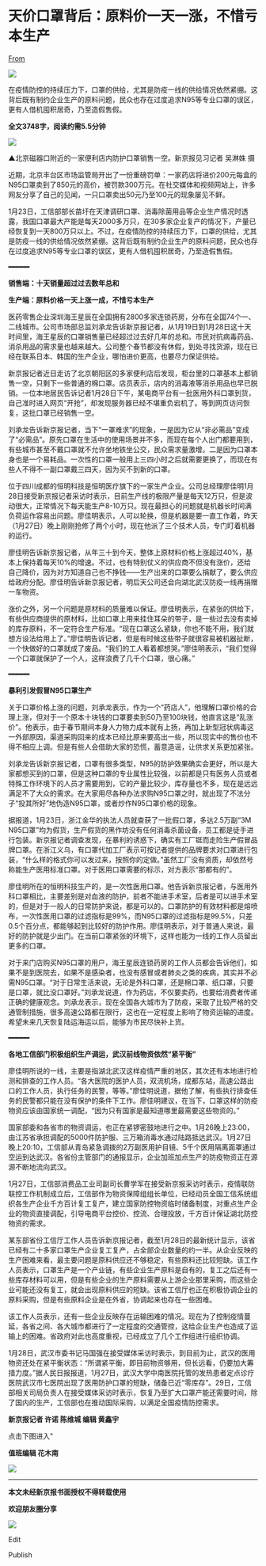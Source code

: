 # 天价口罩背后：原料价一天一涨，不惜亏本生产

[From](https://mp.weixin.qq.com/s/n5hZE4rlszGiu6ra3jzXgg)  

![](https://res.cloudinary.com/dqvsulqdb/image/upload/v1580995538/maidailwjasluzo4obzn.gif)

在疫情防控的持续压力下，口罩的供给，尤其是防疫一线的供给情况依然紧绷。这背后既有制约企业生产的原料问题，民众也存在过度追求N95等专业口罩的误区，更有人借机囤积居奇，乃至造假售假。

**全文3748字，阅读约需5.5分钟**

![](https://res.cloudinary.com/dqvsulqdb/image/upload/v1580995539/dewrfj9m4c6nlfzc4d6b.jpg)

▲北京磁器口附近的一家便利店内防护口罩销售一空。新京报见习记者 吴淋姝 摄

近期，北京丰台区市场监管局开出了一份重磅罚单：一家药店将进价200元每盒的N95口罩卖到了850元的高价，被罚款300万元。在社交媒体和视频网站上，许多网友分享了自己的见闻，一只口罩卖出50元乃至100元的现象屡见不鲜。  

1月23日，工信部部长苗圩在天津调研口罩、消毒除菌用品等企业生产情况时透露，我国口罩最大产能是每天2000多万只，在30多家企业复产的情况下，产量已经恢复到一天800万只以上。不过，在疫情防控的持续压力下，口罩的供给，尤其是防疫一线的供给情况依然紧绷。这背后既有制约企业生产的原料问题，民众也存在过度追求N95等专业口罩的误区，更有人借机囤积居奇，乃至造假售假。

**━━━━━**

**销售端：十天销量超过过去数年总和**  

**生产端：原料价格一天上涨一成，不惜亏本生产**

医药零售企业深圳海王星辰在全国拥有2800多家连锁药房，分布在全国74个一、二线城市。公司市场部总监刘承龙告诉新京报记者，从1月19日到1月28日这十天时间里，海王星辰的口罩销售量已经超过过去好几年的总和。市民对抗病毒药品、消杀用品的需求量也越来越大。公司整个春节都没有休假，到处寻找货源，现在已经在联系日本、韩国的生产企业，哪怕进价更高，也要尽力保证供给。

新京报记者近日走访了北京朝阳区的多家便利店后发现，柜台里的口罩基本上都销售一空，只剩下一些普通的棉口罩。店员表示，店内的消毒液等消杀用品也早已脱销。一位本地居民告诉记者1月28日下午，某电商平台有一批医用外科口罩到货，自己准时进入网页“开抢”，却发现服务器已经不堪重负宕机了。等到网页访问恢复，这批口罩已经销售一空。

刘承龙告诉新京报记者，当下“一罩难求”的现象，一是因为它从“非必需品”变成了“必需品”。原先口罩在生活中的使用场景并不多，而现在每个人出门都要用到，有些城市甚至不戴口罩就不允许坐地铁坐公交，民众需求量激增。二是因为口罩本身也是一个易耗品。一次性的口罩一般用上三四小时之后就需要更换了，而现在有些人不得不一副口罩戴三四天，因为买不到新的口罩。

位于四川成都的恒明科技是恒明医疗旗下的一家生产企业。公司总经理廖佳明1月28日接受新京报记者采访时表示，目前生产线的极限产量是每天12万只，但是波动很大，正常情况下每天能生产8-10万只。现在最担心的问题就是机器长时间满负荷运作容易出问题。廖佳明表示，人可以轮换，但是机器是要一直工作着，昨天（1月27日）晚上刚刚抢修了两个小时，现在他派了三个技术人员，专门盯着机器的运行。

廖佳明告诉新京报记者，从年三十到今天，整体上原材料价格上涨超过40%，基本上保持着每天10%的增速。不过，也有特别仗义的供应商不但没有涨价，还给自己降价，因为对方知道自己也不挣钱——生产出来的口罩要么捐献了，要么供应给政府分配。廖佳明告诉新京报记者，明后天公司还会向湖北武汉防疫一线再捐赠一车物资。

涨价之外，另一个问题是原材料的质量难以保证。廖佳明表示，在紧张的供给下，有些供应商提供的原材料，比如口罩上用来挂住耳朵的带子，是一些过去没有卖掉的库存原料，不一定符合生产标准。“现在口罩这么紧缺，你也不能不用，我们就想方设法给用上了。”廖佳明告诉记者，但是有时候这些带子就很容易被机器扯断，一个快做好的口罩就成了废品。“我们的工人看着都想哭。”廖佳明表示，“我们觉得一个口罩就保护了一个人，这样浪费了几千个口罩，很心痛。”

**━━━━━**  

**暴利引发假冒N95口罩生产**

关于口罩价格上涨的问题，刘承龙表示，作为一个“药店人”，他理解口罩价格的合理上涨，但对于一个原本十块钱的口罩要卖到50乃至100块钱，他直言这是“乱涨价”。他表示，由于春节期间本身人力物力成本就有上扬，再加上新型冠状病毒这一外部原因，渠道采购回来的成本已经比原来要高出一些，所以现实中的售价也不得不相应上调。但是有些人会借助大家的恐慌，蓄意造谣，让供求关系更加紧张。

刘承龙告诉新京报记者，口罩有很多类型，N95的防护效果确实会更好，所以是大家都想买到的口罩，但是这种口罩的专业属性比较强，以前都是只有医务人员或者特殊工作环境下的人员才需要用到，它的产量比较少，库存量也不多，现在是远远满足不了大众的需求。在大家用尽各种办法求购N95口罩之时，就出现了不法分子“投其所好”地伪造N95口罩，或者炒作N95口罩价格的现象。

据报道，1月23日，浙江金华的执法人员就查获了一批假口罩，多达2.5万副“3M N95口罩”均为假货，生产假货的黑作坊没有任何消毒杀菌设备，员工都是徒手进行包装。新京报记者调查发现，在暴利的诱惑下，确实有工厂铤而走险生产假冒品牌口罩。在浙江义乌，有口罩代加工厂表示可按记者提供的品牌要求对口罩进行包装，“什么样的格式你可以发过来，按照你的定做。”虽然工厂没有资质，却依然号称能生产医用标准口罩。对于医用口罩需要的标示，对方表示“那都有的”。

廖佳明所在的恒明科技生产的，是一次性医用口罩。他告诉新京报记者，与医用外科口罩相比，主要差别是对血液的防护，前者不能进手术室，后者是可以进手术室的，但是对于一般人的日常防护来说，都是可以的。口罩防护的有效材料都是熔喷布，一次性医用口罩的过滤指标是99%，而N95口罩的过滤指标是99.5%，只差0.5个百分点，都能够起到比较好的防护作用。廖佳明表示，对于普通人来说，最好的防护就是少出门。在当前口罩紧张的环境下，这样也能为一线的工作人员留出更多的口罩。

对于来门店购买N95口罩的用户，海王星辰连锁药房的工作人员都会告诉他们，如果不是到医院去，如果不是感染者，也没有感冒或者肺炎之类的疾病，其实并不必需N95口罩。“对于日常生活来说，无论是外科口罩，还是棉口罩、纸口罩，只要是口罩，就比没口罩好。”刘承龙说道，作为药店，不仅要卖药，也要给消费者传递正确的健康观念。刘承龙表示，现在全国各大城市为了防疫，采取了比较严格的交通管制措施，很多高速公路都在限行，这也在一定程度上影响了物资运输的进度。希望未来几天恢复陆运海运以后，能够为市民尽快补上货。

**━━━━━**  

**各地工信部门积极组织生产调运，武汉前线物资依然“紧平衡”**

廖佳明所说的一线，主要是指湖北武汉这样疫情严重的地区，其次还有本地进行检测和排查的工作人员。“各大医院的医护人员，双流机场，成都东站，高速公路出口的工作人员，执行任务的民警，等等。”廖佳明说道，据他了解，有些执行排查任务的民警都只能在没有保护的条件下工作。廖佳明建议，在当下，口罩这样的防疫物资应该由国家统一调配，“因为只有国家是最知道哪里最需要这些物资的。”

国家部委和各省市的物资调运，也正在紧锣密鼓地进行之中。1月26晚上23:00，由江苏省承担调配的5000件防护服、三万箱消毒水通过陆路抵达武汉。1月27日晚上20:10，工信部从青岛紧急调拨的2万副医用护目镜、5千个医用隔离面罩通过空运到达武汉。各省份主管部门的通报显示，企业加班加点生产的防疫物资正在源源不断地流向武汉。

1月27日，工信部消费品工业司副司长曹学军在接受新京报采访时表示，疫情联防联控工作机制成立后，工信部作为物资保障组组长单位，已经动员全国工信系统组织各生产企业千方百计复工复产，建立国家防控物资临时储备制度，对重点生产企业的物资直接调配，引导电商平台控价、控流、合理投放，千方百计保证湖北防控物资的需求。

某东部省份工信厅工作人员告诉新京报记者，截至1月28日的最新统计显示，该省已经有二十多家口罩生产企业复工复产，占全部企业数量的约一半。从企业反映的生产困难来看，最主要问题是原料供应还不够稳定，有些原料还比较短缺。该工作人员表示，口罩生产是一个产业链，有些企业生产原料是自有的，复工之后还有一些库存材料可以用，但是有些企业的生产原料需要从上游企业那里采购，而这些企业可能还没有复工，就会出现原料供应的短缺。该省工信厅也正在积极协调企业的原料采购，但是有些原料企业是在外省，协调起来也存在一些困难。

该工作人员表示，还有一些企业反映存在运输困难的情况。现在为了控制疫情蔓延，各省之间、各大城市都进行了一定程度的交通管控，这给企业生产也造成了运输上的困难。省政府对此也高度重视，已经成立了几个工作组进行组织协调。

1月28日，武汉市委书记马国强在接受媒体采访时表示，到目前为止，武汉的医用物资还处在紧平衡状态：“所谓紧平衡，即目前物资够用，但长远看，仍要加大筹措力度。”据人民日报报道，1月27日，武汉大学中南医院托管的发热患者定点诊疗医院武汉市七医院出现了医用防护口罩的短缺，储备已近“零库存”。29日，工信部相关司局负责人在接受媒体采访时表示，恢复乃至扩大口罩产能还需要时间，除了国内的生产，工信部也在推动国际采购，以满足全国疫情防控需求。

**新京报记者 许诺 陈维城 编辑 黄鑫宇**

点击下图进入"

**值班编辑 花木南**  

![](https://res.cloudinary.com/dqvsulqdb/image/upload/v1580995540/kt9u0dcfjfu9dnvvzzzk.jpg)

* * *

**本文未经新京报书面授权不得转载使用**

**欢迎朋友圈分享**

![](https://res.cloudinary.com/dqvsulqdb/image/upload/v1580995541/emh705gmi5vpjmy2mclx.jpg)

Edit

Publish
